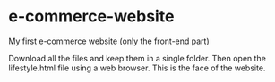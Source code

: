 # e-commerce-website
My first e-commerce website (only the front-end part)

Download all the files and keep them in a single folder.
Then open the lifestyle.html file using a web browser. This is the face of the website.
